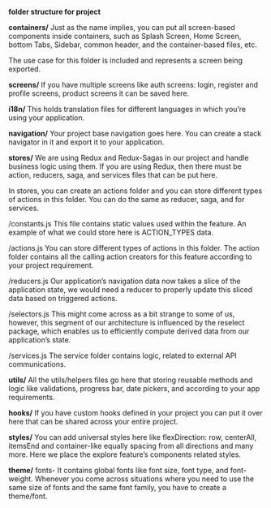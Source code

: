 **folder structure for project**

**containers/**
Just as the name implies, you can put all screen-based components inside containers, such as Splash Screen, Home Screen, bottom Tabs, Sidebar, common header, and the container-based files, etc.

The use case for this folder is included and represents a screen being exported.

**screens/**
If you have multiple screens like auth screens: login, register and profile screens, product screens it can be saved here.

**i18n/**
This holds translation files for different languages in which you’re using your application.

**navigation/**
Your project base navigation goes here. You can create a stack navigator in it and export it to your application.

**stores/**
We are using Redux and Redux-Sagas in our project and handle business logic using them. If you are using Redux, then there must be action, reducers, saga, and services files that can be put here.

In stores, you can create an actions folder and you can store different types of actions in this folder. You can do the same as reducer, saga, and for services.

/constants.js
This file contains static values used within the feature. An example of what we could store here is ACTION_TYPES data.

/actions.js
You can store different types of actions in this folder. The action folder contains all the calling action creators for this feature according to your project requirement.

/reducers.js
Our application’s navigation data now takes a slice of the application state, we would need a reducer to properly update this sliced data based on triggered actions.

/selectors.js
This might come across as a bit strange to some of us, however, this segment of our architecture is influenced by the reselect package, which enables us to efficiently compute derived data from our application’s state.

/services.js
The service folder contains logic, related to external API communications.

**utils/**
All the utils/helpers files go here that storing reusable methods and logic like validations, progress bar, date pickers, and according to your app requirements.

**hooks/**
If you have custom hooks defined in your project you can put it over here that can be shared across your entire project.

**styles/**
You can add universal styles here like flexDirection: row, centerAll, itemsEnd and container-like equally spacing from all directions and many more. Here we place the explore feature’s components related styles.

**theme/**
fonts- It contains global fonts like font size, font type, and font-weight. Whenever you come across situations where you need to use the same size of fonts and the same font family, you have to create a theme/font.
